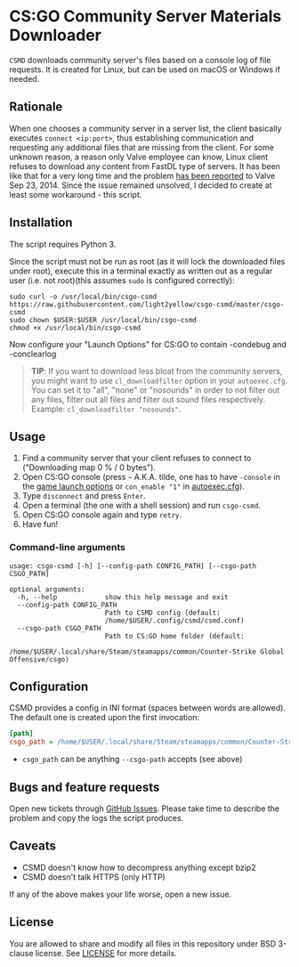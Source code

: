 # CS:GO Community Server Materials Downloader

`CSMD` downloads community server's files based on a console log of file requests. It is created for Linux, but can be used on macOS or Windows if needed.

## Rationale

When one chooses a community server in a server list, the client basically executes `connect <ip:port>`, thus establishing communication and requesting any additional files that are missing from the client. For some unknown reason, a reason only Valve employee can know, Linux client refuses to download any content from FastDL type of servers. It has been like that for a very long time and the problem [has been reported](https://github.com/ValveSoftware/csgo-osx-linux/issues/11) to Valve Sep 23, 2014. Since the issue remained unsolved, I decided to create at least some workaround - this script.

## Installation

The script requires Python 3.

Since the script must not be run as root (as it will lock the downloaded files under root), execute this in a terminal exactly as written out as a regular user (i.e. not root)(this assumes `sudo` is configured correctly):

```
sudo curl -o /usr/local/bin/csgo-csmd https://raw.githubusercontent.com/light2yellow/csgo-csmd/master/csgo-csmd
sudo chown $USER:$USER /usr/local/bin/csgo-csmd
chmod +x /usr/local/bin/csgo-csmd
```

Now configure your "Launch Options" for CS:GO to contain -condebug and -conclearlog

> __TIP__: If you want to download less bloat from the community servers, you might want to use `cl_downloadfilter` option in your `autoexec.cfg`. You can set it to "all", "none" or "nosounds" in order to not filter out any files, filter out all files and filter out sound files respectively. Example: `cl_downloadfilter "nosounds"`.

## Usage

1. Find a community server that your client refuses to connect to ("Downloading map <mapname> 0 % / 0 bytes").
2. Open CS:GO console (press `~` A.K.A. tilde, one has to have `-console` in the [game launch options](https://steamcommunity.com/sharedfiles/filedetails/?id=379782151) or `con_enable "1"` in [autoexec.cfg](http://dathost.net/blog/how-to-create-an-autoexec-cfg-for-csgo/)).
3. Type `disconnect` and press `Enter`.
4. Open a terminal (the one with a shell session) and run `csgo-csmd`.
5. Open CS:GO console again and type `retry`.
6. Have fun!

### Command-line arguments

```
usage: csgo-csmd [-h] [--config-path CONFIG_PATH] [--csgo-path CSGO_PATH]

optional arguments:
  -h, --help            show this help message and exit
  --config-path CONFIG_PATH
                        Path to CSMD config (default:
                        /home/$USER/.config/csmd/csmd.conf)
  --csgo-path CSGO_PATH
                        Path to CS:GO home folder (default:
                        /home/$USER/.local/share/Steam/steamapps/common/Counter-Strike Global Offensive/csgo)
```

## Configuration

CSMD provides a config in INI format (spaces between words are allowed). The default one is created upon the first invocation:

```ini
[path]
csgo_path = /home/$USER/.local/share/Steam/steamapps/common/Counter-Strike Global Offensive/csgo
```

* `csgo_path` can be anything `--csgo-path` accepts (see above)

## Bugs and feature requests

Open new tickets through [GitHub Issues](https://github.com/M-Reimer/csgo-csmd/issues). Please take time to describe the problem and copy the logs the script produces.

## Caveats

* CSMD doesn't know how to decompress anything except bzip2
* CSMD doesn't talk HTTPS (only HTTP)

If any of the above makes your life worse, open a new issue.

## License

You are allowed to share and modify all files in this repository under BSD 3-clause license. See [LICENSE](LICENSE) for more details.
